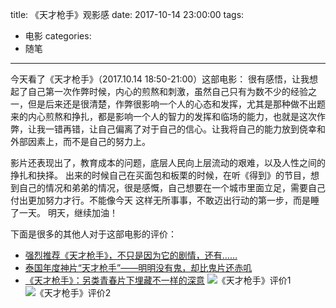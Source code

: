 title: 《天才枪手》观影感
date: 2017-10-14 23:00:00
tags:
- 电影
categories:
- 随笔

---

今天看了《天才枪手》（2017.10.14 18:50-21:00）这部电影：
很有感悟，让我想起了自己第一次作弊时候，内心的煎熬和刺激，虽然自己只有为数不少的经验之一，但是后来还是很清楚，作弊很影响一个人的心态和发挥，尤其是那种做不出题来的内心煎熬和挣扎，都是影响一个人的智力的发挥和临场的能力，也就是这次作弊，让我一错再错，让自己偏离了对于自己的信心。让我将自己的能力放到侥幸和外部因素上，而不是自己的努力上。

影片还表现出了，教育成本的问题，底层人民向上层流动的艰难，以及人性之间的挣扎和抉择。
出来的时候自己在买面包和板栗的时候，在听《得到》的节目，想到自己的情况和弟弟的情况，很是感慨，自己想要在一个城市里面立足，需要自己付出更加努力才行。不能像今天 这样无所事事，不敢迈出行动的第一步，而是睡了一天。
明天，继续加油！

下面是很多的其他人对于这部电影的评价：
- [强烈推荐《天才枪手》，不只是因为它的剧情，还有……](http://weibo.com/ttarticle/p/show?id=2309404162850305268973)
- [泰国年度神片“天才枪手”——明明没有鬼，却比鬼片还赤叽](http://weibo.com/ttarticle/p/show?id=2309614162532548980679)
- [《天才枪手》：另类青春片下埋藏不一样的深意](http://weibo.com/ttarticle/p/show?id=2309614162442656620998)
![《天才枪手》评价1](http://blog-images.iotop.work/image/jpg/20170927/tian-cai-qiang-shou-1.png)
![《天才枪手》评价2](http://blog-images.iotop.work/image/jpg/20170927/tian-cai-qiang-shou-2.png)